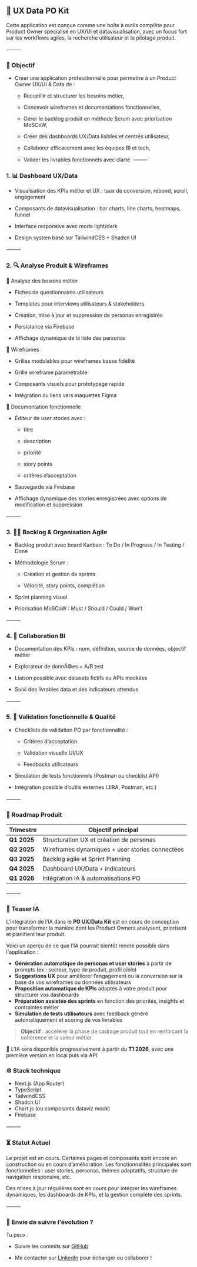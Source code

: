 ## 🎯 UX Data PO Kit

Cette application est conçue comme une boîte à outils complète pour Product Owner spécialisé en UX/UI et datavisualisation, avec un focus fort sur les workflows agiles, la recherche utilisateur et le pilotage produit.

⸻

### 🚀 Objectif

- Créer une application professionnelle pour permettre à un Product Owner UX/UI & Data de :

  - Recueillir et structurer les besoins métier,

  - Concevoir wireframes et documentations fonctionnelles,

  - Gérer le backlog produit en méthode Scrum avec priorisation MoSCoW,

  - Créer des dashboards UX/Data lisibles et centrés utilisateur,

  - Collaborer efficacement avec les équipes BI et tech,

  - Valider les livrables fonctionnels avec clarté.
    ⸻

### 1. 📊 Dashboard UX/Data

- Visualisation des KPIs métier et UX : taux de conversion, rebond, scroll, engagement

- Composants de datavisualisation : bar charts, line charts, heatmaps, funnel

- Interface responsive avec mode light/dark

- Design system basé sur TailwindCSS + Shadcn UI

⸻

### 2. 🔍 Analyse Produit & Wireframes

🎯 Analyse des besoins métier

- Fiches de questionnaires utilisateurs

- Templates pour interviews utilisateurs & stakeholders

- Création, mise à jour et suppression de personas enregistrés

- Persistance via Firebase

- Affichage dynamique de la liste des personas

🧱 Wireframes

- Grilles modulables pour wireframes basse fidélité

- Grille wireframe paramétrable

- Composants visuels pour prototypage rapide

- Intégration ou liens vers maquettes Figma

📝 Documentation fonctionnelle

- Éditeur de user stories avec :

  - titre

  - description

  - priorité

  - story points

  - critères d’acceptation

- Sauvegarde via Firebase

- Affichage dynamique des stories enregistrées avec options de modification et suppression

⸻

### 3. 🏋️‍♂️ Backlog & Organisation Agile

- Backlog produit avec board Kanban : To Do / In Progress / In Testing / Done

- Méthodologie Scrum :

  - Création et gestion de sprints

  - Vélocité, story points, complétion

- Sprint planning visuel

- Priorisation MoSCoW : Must / Should / Could / Won’t

⸻

### 4. 🤖 Collaboration BI

- Documentation des KPIs : nom, définition, source de données, objectif métier

- Explorateur de donnÃ©es + A/B test

- Liaison possible avec datasets fictifs ou APIs mockées

- Suivi des livrables data et des indicateurs attendus

⸻

### 5. 📝 Validation fonctionnelle & Qualité

- Checklists de validation PO par fonctionnalité :

  - Critères d’acceptation

  - Validation visuelle UI/UX

  - Feedbacks utilisateurs

- Simulation de tests fonctionnels (Postman ou checklist API)

- Intégration possible d’outils externes (JIRA, Postman, etc.)

⸻

### 📅 Roadmap Produit

| Trimestre   | Objectif principal                              |
| ----------- | ----------------------------------------------- |
| **Q1 2025** | Structuration UX et création de personas        |
| **Q2 2025** | Wireframes dynamiques + user stories connectées |
| **Q3 2025** | Backlog agile et Sprint Planning                |
| **Q4 2025** | Dashboard UX/Data + indicateurs                 |
| **Q1 2026** | Intégration IA & automatisations PO             |

⸻

### 🤖 Teaser IA

L’intégration de l’IA dans le **PO UX/Data Kit** est en cours de conception pour transformer la manière dont les Product Owners analysent, priorisent et planifient leur produit.

Voici un aperçu de ce que l’IA pourrait bientôt rendre possible dans l'application :

- **Génération automatique de personas et user stories** à partir de prompts (ex : secteur, type de produit, profil cible)
- **Suggestions UX** pour améliorer l’engagement ou la conversion sur la base de vos wireframes ou données utilisateurs
- **Proposition automatique de KPIs** adaptés à votre produit pour structurer vos dashboards
- **Préparation assistée des sprints** en fonction des priorités, insights et contraintes métier
- **Simulation de tests utilisateurs** avec feedback généré automatiquement et scoring de vos livrables

> **Objectif** : accélérer la phase de cadrage produit tout en renforçant la cohérence et la valeur métier.

🧬 L'IA sera disponible progressivement à partir du **T1 2026**, avec une première version en local puis via API.

### ⚙️ Stack technique

- Next.js (App Router)
- TypeScript
- TailwindCSS
- Shadcn UI
- Chart.js (ou composants dataviz mock)
- Firebase

⸻

### ⏳ Statut Actuel

Le projet est en cours. Certaines pages et composants sont encore en construction ou en cours d’amélioration. Les fonctionnalités principales sont fonctionnelles : user stories, personas, thèmes adaptatifs, structure de navigation responsive, etc.

Des mises à jour régulières sont en cours pour intégrer les wireframes dynamiques, les dashboards de KPIs, et la gestion complète des sprints.

⸻

### 🚀 Envie de suivre l'évolution ?

Tu peux :

- Suivre les commits sur [GitHub](https://github.com/Florence-Martin/PO-UX-UI-DATA)

- Me contacter sur [LinkedIn](https://www.linkedin.com/in/florence-martin-922b3861/) pour échanger ou collaborer !
